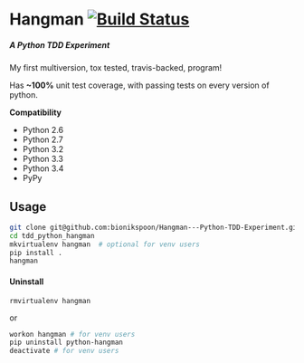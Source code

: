 # Hangman [![Build Status](https://travis-ci.org/bionikspoon/Hangman---Python-TDD-Experiment.svg?branch=master)](https://travis-ci.org/bionikspoon/Hangman---Python-TDD-Experiment)
##### A Python TDD Experiment
My first multiversion, tox tested, travis-backed, program!

Has **~100%** unit test coverage, with passing tests on every version of python.

**Compatibility**
- Python 2.6
- Python 2.7
- Python 3.2
- Python 3.3
- Python 3.4
- PyPy

## Usage

```sh
git clone git@github.com:bionikspoon/Hangman---Python-TDD-Experiment.git
cd tdd_python_hangman
mkvirtualenv hangman  # optional for venv users
pip install .
hangman 
```

#### Uninstall
```shell
rmvirtualenv hangman
```
or
```sh
workon hangman # for venv users
pip uninstall python-hangman
deactivate # for venv users
```
